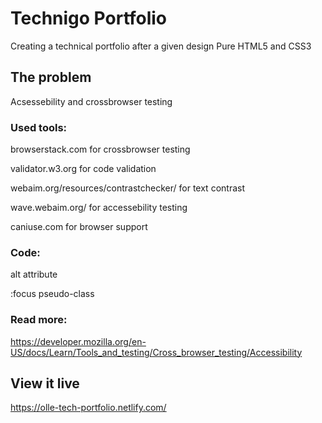 # Technigo Portfolio

Creating a technical portfolio after a given design
Pure HTML5 and CSS3

## The problem

Acsessebility and crossbrowser testing


### Used tools: 

browserstack.com for crossbrowser testing 

validator.w3.org for code validation

webaim.org/resources/contrastchecker/ for text contrast

wave.webaim.org/ for accessebility testing

caniuse.com for browser support


### Code:

alt attribute

:focus pseudo-class


### Read more:

https://developer.mozilla.org/en-US/docs/Learn/Tools_and_testing/Cross_browser_testing/Accessibility


## View it live

https://olle-tech-portfolio.netlify.com/
